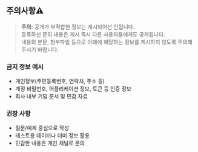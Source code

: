 ## 주의사항⚠️

> **주의:** 공개가 부적합한 정보는 게시되어선 안됩니다.  
> 등록하신 문의 내용은 게시 즉시 다른 사용자들에게도 공개됩니다.  
> 내용의 본문, 첨부파일 등으로 아래에 해당하는 정보를 게시하지 않도록 주의해주시기 바랍니다.

### 금지 정보 예시
- 개인정보(주민등록번호, 연락처, 주소 등)  
- 계정 비밀번호, 어플리케이션 정보, 토큰 등 인증 정보  
- 회사 내부 기밀 문서 및 민감 자료

### 권장 사항
- 질문/예제 중심으로 작성  
- 테스트용 데이터나 더미 정보 활용  
- 민감한 내용은 개인 채널로 문의
